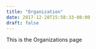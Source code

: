 ```yaml
---
title: "Organization"
date: 2017-12-28T15:58:33-08:00
draft: false
---
```


This is the Organizations page
